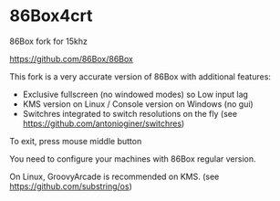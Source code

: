 # 86Box4crt
86Box fork for 15khz
 
https://github.com/86Box/86Box

This fork is a very accurate version of 86Box with additional features:
 - Exclusive fullscreen (no windowed modes) so Low input lag
 - KMS version on Linux / Console version on Windows (no gui)
 - Switchres integrated to switch resolutions on the fly (see https://github.com/antonioginer/switchres)

To exit, press mouse middle button
 
You need to configure your machines with 86Box regular version. 

On Linux, GroovyArcade is recommended on KMS. (see https://github.com/substring/os)
